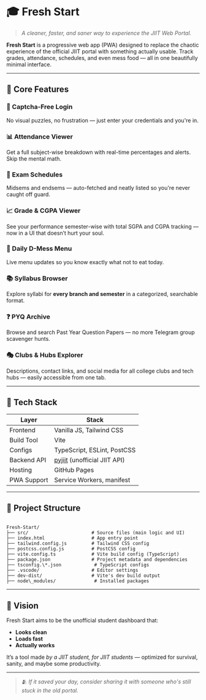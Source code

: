 
# 🎓 Fresh Start

> *A cleaner, faster, and saner way to experience the JIIT Web Portal.*

**Fresh Start** is a progressive web app (PWA) designed to replace the chaotic experience of the official JIIT portal with something actually usable. Track grades, attendance, schedules, and even mess food — all in one beautifully minimal interface.

---

## 🌟 Core Features

### 🔐 Captcha-Free Login
No visual puzzles, no frustration — just enter your credentials and you're in.

### 📊 Attendance Viewer
Get a full subject-wise breakdown with real-time percentages and alerts. Skip the mental math.

### 📝 Exam Schedules
Midsems and endsems — auto-fetched and neatly listed so you're never caught off guard.

### 📈 Grade & CGPA Viewer
See your performance semester-wise with total SGPA and CGPA tracking — now in a UI that doesn’t hurt your soul.

### 🍱 Daily D-Mess Menu
Live menu updates so you know exactly what not to eat today.

### 📚 Syllabus Browser
Explore syllabi for **every branch and semester** in a categorized, searchable format.

### ❓ PYQ Archive
Browse and search Past Year Question Papers — no more Telegram group scavenger hunts.

### 🎭 Clubs & Hubs Explorer
Descriptions, contact links, and social media for all college clubs and tech hubs — easily accessible from one tab.

---

## 🧠 Tech Stack

| Layer         | Stack                          |
|--------------|---------------------------------|
| Frontend     | Vanilla JS, Tailwind CSS        |
| Build Tool   | Vite                            |
| Configs      | TypeScript, ESLint, PostCSS     |
| Backend API  | [pyjiit](https://github.com/codelif/pyjiit) (unofficial JIIT API)
| Hosting      | GitHub Pages                    |
| PWA Support  | Service Workers, manifest       |

---

## 📁 Project Structure

```

Fresh-Start/
├── src/                       # Source files (main logic and UI)
├── index.html                 # App entry point
├── tailwind.config.js         # Tailwind CSS config
├── postcss.config.js          # PostCSS config
├── vite.config.ts             # Vite build config (TypeScript)
├── package.json               # Project metadata and dependencies
├── tsconfig.\*.json            # TypeScript configs
├── .vscode/                   # Editor settings
├── dev-dist/                  # Vite's dev build output
├── node\_modules/              # Installed packages

```

---

## 📌 Vision

Fresh Start aims to be the unofficial student dashboard that:
- **Looks clean**
- **Loads fast**
- **Actually works**

It’s a tool made *by a JIIT student, for JIIT students* — optimized for survival, sanity, and maybe some productivity.

---

> 🫂 *If it saved your day, consider sharing it with someone who's still stuck in the old portal.*

```

